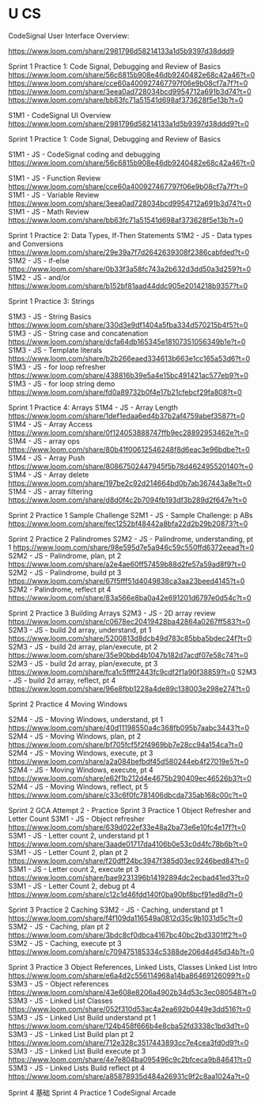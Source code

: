 
# U CS

CodeSignal User Interface Overview:

https://www.loom.com/share/2981796d58214133a1d5b9397d38ddd9

Sprint 1 Practice 1: Code Signal, Debugging and Review of Basics
https://www.loom.com/share/56c6815b908e46db9240482e68c42a46?t=0
https://www.loom.com/share/cce60a400927467797f06e9b08cf7a7f?t=0
https://www.loom.com/share/3eea0ad728034bcd9954712a691b3d74?t=0
https://www.loom.com/share/bb63fc71a51541d698af373628f5e13b?t=0

S1M1 - CodeSignal UI Overview
https://www.loom.com/share/2981796d58214133a1d5b9397d38ddd9?t=0


Sprint 1 Practice 1: Code Signal, Debugging and Review of Basics

S1M1 - JS - CodeSignal coding and debugging
https://www.loom.com/share/56c6815b908e46db9240482e68c42a46?t=0

S1M1 - JS - Function Review
https://www.loom.com/share/cce60a400927467797f06e9b08cf7a7f?t=0
S1M1 - JS - Variable Review
https://www.loom.com/share/3eea0ad728034bcd9954712a691b3d74?t=0
S1M1 - JS - Math Review
https://www.loom.com/share/bb63fc71a51541d698af373628f5e13b?t=0

Sprint 1 Practice 2: Data Types, If-Then Statements
S1M2 - JS - Data types and Conversions
https://www.loom.com/share/29e39a7f7d2642639308f2386cabfded?t=0
S1M2 - JS - if-else
https://www.loom.com/share/0b33f3a58fc743a2b632d3dd50a3d259?t=0
S1M2 - JS - and/or
https://www.loom.com/share/b152bf81aad44ddc905e2014218b9357?t=0

Sprint 1 Practice 3: Strings

S1M3 - JS - String Basics
https://www.loom.com/share/330d3e9df1404a5fba334d570215b4f5?t=0
S1M3 - JS - String case and concatenation
https://www.loom.com/share/dcfa64db165345e18107351056349b1e?t=0
S1M3 - JS - Template literals
https://www.loom.com/share/b2b266eaed334613b663e1cc165a53d6?t=0
S1M3 - JS - for loop refresher
https://www.loom.com/share/438816b39e5a4e15bc491421ac577eb9?t=0
S1M3 - JS - for loop string demo
https://www.loom.com/share/fd0a89732b0f4e17b21cfebcf29fa808?t=0

Sprint 1 Practice 4: Arrays
S1M4 - JS - Array Length
https://www.loom.com/share/1def1edaa6ed4b37b2af4759abef3587?t=0
S1M4 - JS - Array Access
https://www.loom.com/share/0f124053888747ffb9ec28892953462e?t=0
S1M4 - JS - array ops
https://www.loom.com/share/80b41f00612546248f8d6eac3e96bdbe?t=0
S1M4 - JS - Array Push
https://www.loom.com/share/80867502447945f5b78d462495520140?t=0
S1M4 - JS - Array delete
https://www.loom.com/share/197be2c92d214664bd0b7ab367443a8e?t=0
S1M4 - JS - array filtering
https://www.loom.com/share/d8d0f4c2b7094fb193df3b289d2f647e?t=0

Sprint 2 Practice 1 Sample Challenge
S2M1 - JS - Sample Challenge: p ABs
https://www.loom.com/share/fec1252bf48442a8bfa22d2b29b20873?t=0

Sprint 2 Practice 2 Palindromes
S2M2 - JS - Palindrome, understanding, pt 1
https://www.loom.com/share/98e595d7e5a946c59c550ffd6372eead?t=0
S2M2 - JS - Palindrome, plan, pt 2
https://www.loom.com/share/a2e4ae60ff57459b88d2fe57a59ad8f9?t=0
S2M2 - JS - Palindrome, build pt 3
https://www.loom.com/share/67f5fff51d4049838ca3aa23beed4145?t=0
S2M2 - Palindrome, reflect pt 4
https://www.loom.com/share/83a566e8ba0a42e691201d6797e0d54c?t=0

Sprint 2 Practice 3 Building Arrays
S2M3 - JS - 2D array review
https://www.loom.com/share/c0678ec20419428ba42864a0267ff583?t=0
S2M3 - JS - build 2d array, understand, pt 1
https://www.loom.com/share/5200813d8dcb49d783c85bba5bdec24f?t=0
S2M3 - JS - build 2d array, plan/execute, pt 2
https://www.loom.com/share/35e90bbd4b1047b182d7acdf07e58c74?t=0
S2M3 - JS - build 2d array, plan/execute, pt 3
https://www.loom.com/share/fca1c5ffff2443fc9cdf2f1a90f38859?t=0
S2M3 - JS - build 2d array, reflect, pt 4
https://www.loom.com/share/96e8fbb1228a4de89c138003e298e274?t=0

Sprint 2 Practice 4 Moving Windows

S2M4 - JS - Moving Windows, understand, pt 1
https://www.loom.com/share/40d11198550a4c368fb095b7aabc3443?t=0
S2M4 - JS - Moving Windows, plan, pt 2
https://www.loom.com/share/bf705fcf5f2f4969bb7e28cc94a154ca?t=0
S2M4 - JS - Moving Windows, execute, pt 3
https://www.loom.com/share/a2a084befbdf45d580244eb4f27019e5?t=0
S2M4 - JS - Moving Windows, execute, pt 4
https://www.loom.com/share/e62f1b212d4e4675b290409ec46526b3?t=0
S2M4 - JS - Moving Windows, reflect, pt 5
https://www.loom.com/share/c33c6f0fc781406dbcda735ab168c00c?t=0

Sprint 2 GCA Attempt 2 - Practice
Sprint 3 Practice 1 Object Refresher and Letter Count
S3M1 - JS - Object refresher
https://www.loom.com/share/639d022ef33e48a2ba73e6e10fc4e17f?t=0
S3M1 - JS - Letter count 2, understand pt 1
https://www.loom.com/share/3aade01717da4106b0e53c0d4fc78b6b?t=0
S3M1 - JS - Letter Count 2, plan pt 2
https://www.loom.com/share/f20dff24bc3947f385d03ec9246bed84?t=0
S3M1 - JS - Letter count 2, execute pt 3
https://www.loom.com/share/bae9231396b14192894dc2ecbad41ed3?t=0
S3M1 - JS - Letter Count 2, debug pt 4
https://www.loom.com/share/c12c1d46fdd140f0ba90bf8bcf91ed8d?t=0

Sprint 3 Practice 2 Caching
S3M2 - JS - Caching, understand pt 1
https://www.loom.com/share/f4f109da116549a0812d35c9b1031d5c?t=0
S3M2 - JS - Caching, plan pt 2
https://www.loom.com/share/3bdc8cf0dbca4167bc40bc2bd3301ff2?t=0
S3M2 - JS - Caching, execute pt 3
https://www.loom.com/share/c709475185334c5388de206d4d45d34b?t=0

Sprint 3 Practice 3 Object References, Linked Lists, Classes
Linked List Intro
https://www.loom.com/share/e6a4d2c556114968a14ba86469126099?t=0
S3M3 - JS - Object references
https://www.loom.com/share/43e608e8206a4902b34d53c3ec080548?t=0
S3M3 - JS - Linked List Classes
https://www.loom.com/share/052f310d53ac4a2ea692b0449e3dd516?t=0
S3M3 - JS - Linked List Build understand pt 1
https://www.loom.com/share/124b458f666b4e8cba52fd3338c1bd3d?t=0
S3M3 - JS - Linked List Build plan pt 2
https://www.loom.com/share/712e328c3517443893cc7e4cea3fd0d9?t=0
S3M3 - JS - Linked List Build execute pt 3
https://www.loom.com/share/4e7e804ba095496c9c2bfceca9b84641?t=0
S3M3 - JS - Linked Lists Build reflect pt 4
https://www.loom.com/share/a85878935d484a26931c9f2c8aa1024a?t=0

Sprint 4 基础
Sprint 4 Practice 1 CodeSignal Arcade



